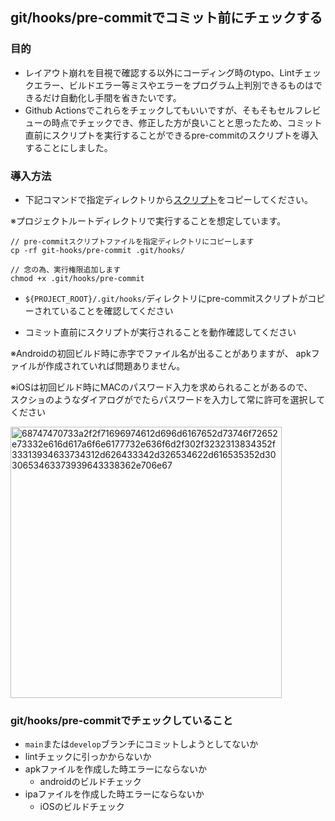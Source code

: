 ## git/hooks/pre-commitでコミット前にチェックする

### 目的

- レイアウト崩れを目視で確認する以外にコーディング時のtypo、Lintチェックエラー、ビルドエラー等ミスやエラーをプログラム上判別できるものはできるだけ自動化し手間を省きたいです。
- Github Actionsでこれらをチェックしてもいいですが、そもそもセルフレビューの時点でチェックでき、修正した方が良いことと思ったため、コミット直前にスクリプトを実行することができるpre-commitのスクリプトを導入することにしました。

### 導入方法

- 下記コマンドで指定ディレクトリから[スクリプト](./pre-commit)をコピーしてください。

※プロジェクトルートディレクトリで実行することを想定しています。

```
// pre-commitスクリプトファイルを指定ディレクトリにコピーします
cp -rf git-hooks/pre-commit .git/hooks/

// 念の為、実行権限追加します
chmod +x .git/hooks/pre-commit
```

- `${PROJECT_ROOT}/.git/hooks/`ディレクトリにpre-commitスクリプトがコピーされていることを確認してください

- コミット直前にスクリプトが実行されることを動作確認してください

※Androidの初回ビルド時に赤字でファイル名が出ることがありますが、
apkファイルが作成されていれば問題ありません。

※iOSは初回ビルド時にMACのパスワード入力を求められることがあるので、  
スクショのようなダイアログがでたらパスワードを入力して常に許可を選択してください

<img width="434" alt="68747470733a2f2f71696974612d696d6167652d73746f72652e73332e616d617a6f6e6177732e636f6d2f302f3232313834352f33313934633734312d626433342d326534622d616535352d3030653463373939643338362e706e67" src="https://user-images.githubusercontent.com/25321380/235291605-fa464b5c-9e26-4413-b847-acd2ff328bbf.png">

### git/hooks/pre-commitでチェックしていること

- `main`または`develop`ブランチにコミットしようとしてないか
- lintチェックに引っかからないか
- apkファイルを作成した時エラーにならないか
    - androidのビルドチェック
- ipaファイルを作成した時エラーにならないか
    - iOSのビルドチェック